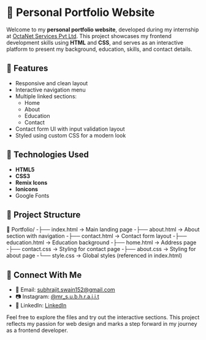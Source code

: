# 💼 Personal Portfolio Website

Welcome to my **personal portfolio website**, developed during my internship at [OctaNet Services Pvt Ltd](https://octanet.in). This project showcases my frontend development skills using **HTML** and **CSS**, and serves as an interactive platform to present my background, education, skills, and contact details.

## 📌 Features

- Responsive and clean layout
- Interactive navigation menu
- Multiple linked sections:  
  - Home  
  - About  
  - Education  
  - Contact  
- Contact form UI with input validation layout
- Styled using custom CSS for a modern look

## 🔧 Technologies Used

- **HTML5**
- **CSS3**
- **Remix Icons**
- **Ionicons**
- Google Fonts

## 📂 Project Structure

📁 Portfolio/
-├── index.html            → Main landing page
-├── about.html            → About section with navigation
-├── contact.html          → Contact form layout
-├── education.html        → Education background
-├── home.html             → Address page
-├── contact.css           → Styling for contact page
-├── about.css             → Styling for about page
-└── style.css             → Global styles (referenced in index.html)

## 🔗 Connect With Me

- 📧 Email: subhrajit.swain152@gmail.com  
- 📷 Instagram: [@mr_s.u.b.h.r.a.j.i.t](https://www.instagram.com/mr_s.u.b.h.r.a.j.i.t/?hl=en)
- 💼 LinkedIn: <a href= "https://www.linkedin.com/in/subhrajit-swain">LinkedIn</a>

Feel free to explore the files and try out the interactive sections. This project reflects my passion for web design and marks a step forward in my journey as a frontend developer.
